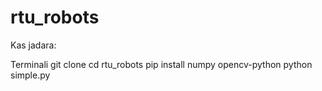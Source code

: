 # rtu_robots

Kas jadara:

Terminali
git clone
cd rtu_robots
pip install numpy opencv-python
python simple.py
